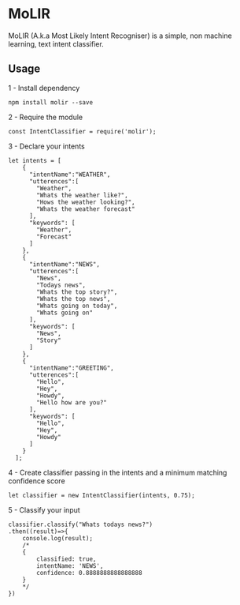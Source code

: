 # MoLIR
MoLIR (A.k.a Most Likely Intent Recogniser) is a simple, non machine learning, text intent classifier.

## Usage

1 - Install dependency
```
npm install molir --save
```

2 - Require the module

```
const IntentClassifier = require('molir');
```

3 - Declare your intents
```
let intents = [
    {
      "intentName":"WEATHER",
      "utterences":[
        "Weather",
        "Whats the weather like?",
        "Hows the weather looking?",
        "Whats the weather forecast"
      ],
      "keywords": [
        "Weather",
        "Forecast"
      ]
    },
    {
      "intentName":"NEWS",
      "utterences":[
        "News",
        "Todays news",
        "Whats the top story?",
        "Whats the top news",
        "Whats going on today",
        "Whats going on"
      ],
      "keywords": [
        "News",
        "Story"
      ]
    },
    {
      "intentName":"GREETING",
      "utterences":[
        "Hello",
        "Hey",
        "Howdy",
        "Hello how are you?"
      ],
      "keywords": [
        "Hello",
        "Hey",
        "Howdy"
      ]
    }
  ];
```
4 - Create classifier passing in the intents and a minimum matching confidence score
```
let classifier = new IntentClassifier(intents, 0.75);
```

5 - Classify your input
```
classifier.classify("Whats todays news?")
.then((result)=>{
    console.log(result);
    /*
    { 
        classified: true,
        intentName: 'NEWS',
        confidence: 0.8888888888888888 
    }
    */
})
```
